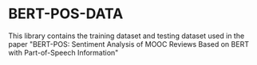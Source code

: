 # BERT-POS-DATA
This library contains the training dataset and testing dataset used in the paper "BERT-POS: Sentiment Analysis of MOOC Reviews Based on BERT with Part-of-Speech Information"
